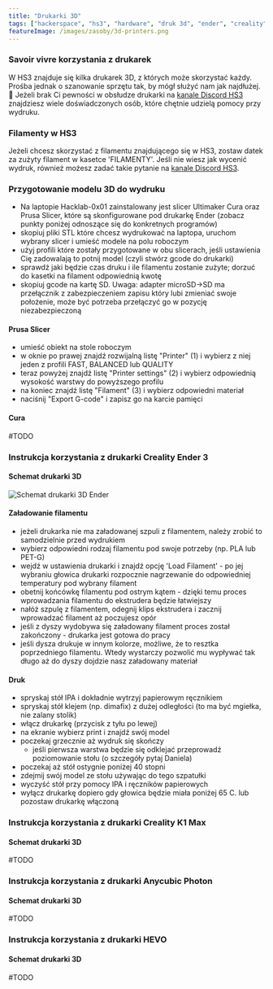 ```yaml
---
title: "Drukarki 3D"
tags: ["hackerspace", "hs3", "hardware", "druk 3d", "ender", "creality"]
featureImage: /images/zasoby/3d-printers.png
---
```


### Savoir vivre korzystania z drukarek

W HS3 znajduje się kilka drukarek 3D, z których może skorzystać każdy. Prośba jednak o szanowanie sprzętu tak, by mógł służyć nam jak najdłużej. 🤗 Jeżeli brak Ci pewności w obsłudze drukarki na [kanale Discord HS3](https://discord.com/channels/762566311930101761/908768110960599040) znajdziesz wiele doświadczonych osób, które chętnie udzielą pomocy przy wydruku.

### Filamenty w HS3

Jeżeli chcesz skorzystać z filamentu znajdującego się w HS3, zostaw datek za zużyty filament w kasetce 'FILAMENTY'. Jeśli nie wiesz jak wycenić wydruk, również możesz zadać takie pytanie na [kanale Discord HS3](https://discord.com/channels/762566311930101761/908768110960599040).

### Przygotowanie modelu 3D do wydruku

- Na laptopie Hacklab-0x01 zainstalowany jest slicer Ultimaker Cura oraz Prusa Slicer, które są skonfigurowane pod drukarkę Ender (zobacz punkty poniżej odnoszące się do konkretnych programów)
- skopiuj pliki STL które chcesz wydrukować na laptopa, uruchom wybrany slicer i umieść modele na polu roboczym
- użyj profili które zostały przygotowane w obu slicerach, jeśli ustawienia Cię zadowalają to potnij model (czyli stwórz gcode do drukarki)
- sprawdź jaki będzie czas druku i ile filamentu zostanie zużyte; dorzuć do kasetki na filament odpowiednią kwotę
- skopiuj gcode na kartę SD. Uwaga: adapter microSD->SD ma przełącznik z zabezpieczeniem zapisu który lubi zmieniać swoje położenie, może być potrzeba przełączyć go w pozycję niezabezpieczoną

#### Prusa Slicer

- umieść obiekt na stole roboczym
- w oknie po prawej znajdź rozwijalną listę "Printer" (1) i wybierz z niej jeden z profili FAST, BALANCED lub QUALITY
- teraz powyżej znajdź listę "Printer settings" (2) i wybierz odpowiednią wysokość warstwy do powyższego profilu 
- na koniec znajdź listę "Filament" (3) i wybierz odpowiedni materiał
- naciśnij "Export G-code" i zapisz go na karcie pamięci

#### Cura
#TODO

### Instrukcja korzystania z drukarki Creality Ender 3

#### Schemat drukarki 3D

![Schemat drukarki 3D Ender](/images/zasoby/3d-printer-ender-schema.jpg)

#### Załadowanie filamentu

- jeżeli drukarka nie ma załadowanej szpuli z filamentem, należy zrobić to samodzielnie przed wydrukiem
- wybierz odpowiedni rodzaj filamentu pod swoje potrzeby (np. PLA lub PET-G)
- wejdź w ustawienia drukarki i znajdź opcję 'Load Filament' - po jej wybraniu głowica drukarki rozpocznie nagrzewanie do odpowiedniej temperatury pod wybrany filament
- obetnij końcówkę filamentu pod ostrym kątem - dzięki temu proces wprowadzania filamentu do ekstrudera będzie łatwiejszy
- nałóż szpulę z filamentem, odegnij klips ekstrudera i zacznij wprowadzać filament aż poczujesz opór
- jeśli z dyszy wydobywa się załadowany filament proces został zakończony - drukarka jest gotowa do pracy
- jeśli dysza drukuje w innym kolorze, możliwe, że to resztka poprzedniego filamentu. Wtedy wystarczy pozwolić mu wypływać tak długo aż do dyszy dojdzie nasz załadowany materiał

#### Druk

- spryskaj stół IPA i dokładnie wytrzyj papierowym ręcznikiem
- spryskaj stół klejem (np. dimafix) z dużej odległości (to ma być mgiełka, nie zalany stolik)
- włącz drukarkę (przycisk z tyłu po lewej)
- na ekranie wybierz print i znajdź swój model
- poczekaj grzecznie aż wydruk się skończy
    - jeśli pierwsza warstwa będzie się odklejać przeprowadź poziomowanie stołu (o szczegóły pytaj Daniela)
- poczekaj aż stół ostygnie poniżej 40 stopni
- zdejmij swój model ze stołu używając do tego szpatułki
- wyczyść stół przy pomocy IPA i ręczników papierowych
- wyłącz drukarkę dopiero gdy głowica będzie miała poniżej 65 C. lub pozostaw drukarkę włączoną

### Instrukcja korzystania z drukarki Creality K1 Max
#### Schemat drukarki 3D
#TODO

### Instrukcja korzystania z drukarki Anycubic Photon
#### Schemat drukarki 3D
#TODO

### Instrukcja korzystania z drukarki HEVO
#### Schemat drukarki 3D
#TODO
